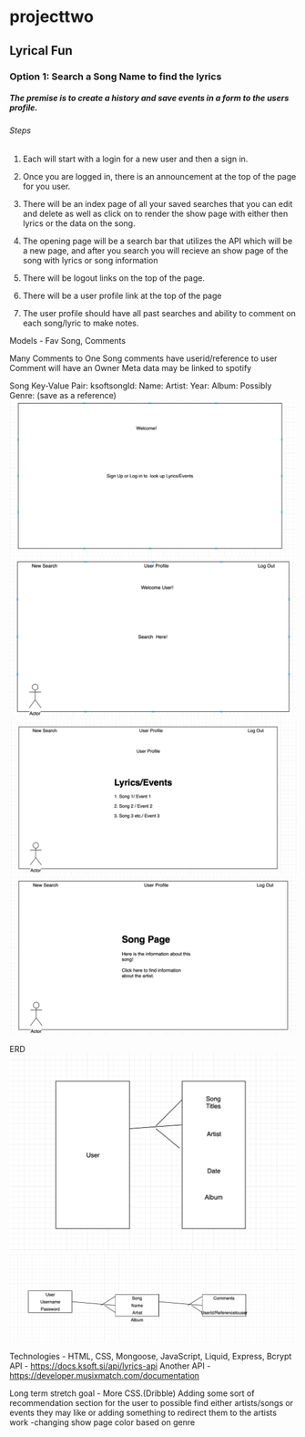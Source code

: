 # projecttwo

## Lyrical Fun


### Option 1: Search a Song Name to find the lyrics


##### The premise is to create a history and save events in a form to the users profile. 

###### Steps

1. Each will start with a login for a new user and then a sign in.

2. Once you are logged in, there is an announcement at the top of the page for you user.

3. There will be an index page of all your saved searches that you can edit and delete as well as click on to render the show page with either then lyrics or the data on the song. 

4. The opening page will be a search bar that utilizes the API which will be a new page, and after you search you will recieve an show page of the song with lyrics or song information

5. There will be logout links on the top of the page.

6. There will be a user profile link at the top of the page

7. The user profile should have all past searches and ability to comment on each song/lyric to make notes.


Models - Fav Song, Comments

Many Comments to One Song
comments have userid/reference to user
Comment will have an Owner
Meta data may be linked to spotify 

Song Key-Value Pair:
ksoftsongId: 
Name: 
Artist: 
Year:
Album: 
Possibly Genre: 
(save as a reference)
![start](img/one.png)
![start](img/two.png)
![start](img/three.png)
![start](img/four.png)

ERD
![start](img/erd.png)
![start](img/erd2.png)


Technologies - HTML, CSS, Mongoose, JavaScript, Liquid, Express, Bcrypt
API - https://docs.ksoft.si/api/lyrics-api
Another API - https://developer.musixmatch.com/documentation

Long term stretch goal - More CSS.(Dribble)
Adding some sort of recommendation section for the user to possible find either artists/songs or events they may like or adding something to redirect them to the artists work
-changing show page color based on genre 


